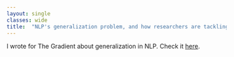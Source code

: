 ```yaml
---
layout: single
classes: wide
title:  "NLP's generalization problem, and how researchers are tackling it"
---
```


I wrote for The Gradient about generalization in NLP. Check it [here](https://thegradient.pub/frontiers-of-generalization-in-natural-language-processing/).